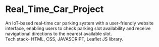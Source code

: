 # Real_Time_Car_Project
An IoT-based real-time car parking system with a user-friendly website interface, enabling users to check parking slot availability and receive navigational directions to the nearest available slot.
<br>
Tech stack- HTML, CSS, JAVASCRIPT, Leaflet JS library.
